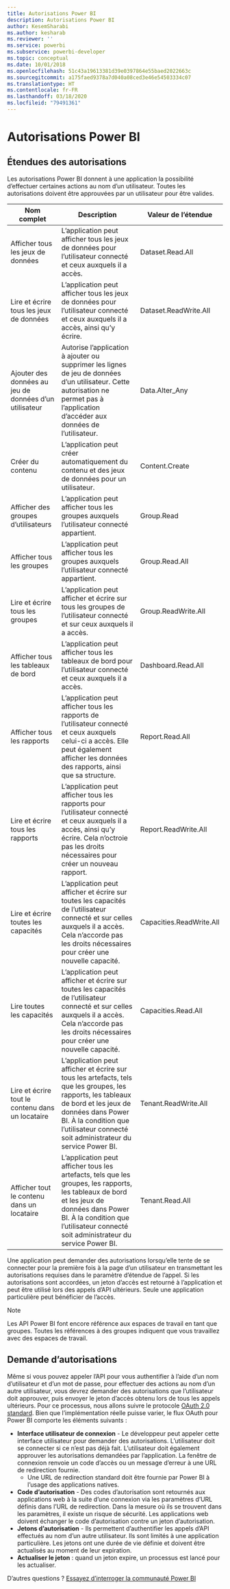 ```yaml
---
title: Autorisations Power BI
description: Autorisations Power BI
author: KesemSharabi
ms.author: kesharab
ms.reviewer: ''
ms.service: powerbi
ms.subservice: powerbi-developer
ms.topic: conceptual
ms.date: 10/01/2018
ms.openlocfilehash: 51c43a19613381d39e0397864e55baed2022663c
ms.sourcegitcommit: a175faed9378a7d040a08ced3e46e54503334c07
ms.translationtype: HT
ms.contentlocale: fr-FR
ms.lasthandoff: 03/18/2020
ms.locfileid: "79491361"
---
```

# <a name="power-bi-permissions"></a>Autorisations Power BI

## <a name="permission-scopes"></a>Étendues des autorisations

Les autorisations Power BI donnent à une application la possibilité d’effectuer certaines actions au nom d’un utilisateur. Toutes les autorisations doivent être approuvées par un utilisateur pour être valides.

| Nom complet | Description | Valeur de l’étendue |
| --- | --- | --- |
| Afficher tous les jeux de données |L’application peut afficher tous les jeux de données pour l’utilisateur connecté et ceux auxquels il a accès. |Dataset.Read.All |
| Lire et écrire tous les jeux de données |L’application peut afficher tous les jeux de données pour l’utilisateur connecté et ceux auxquels il a accès, ainsi qu’y écrire. |Dataset.ReadWrite.All |
| Ajouter des données au jeu de données d’un utilisateur |Autorise l’application à ajouter ou supprimer les lignes de jeu de données d’un utilisateur. Cette autorisation ne permet pas à l’application d’accéder aux données de l’utilisateur. |Data.Alter_Any |
| Créer du contenu |L’application peut créer automatiquement du contenu et des jeux de données pour un utilisateur. |Content.Create |
| Afficher des groupes d’utilisateurs |L’application peut afficher tous les groupes auxquels l’utilisateur connecté appartient. |Group.Read |
| Afficher tous les groupes |L’application peut afficher tous les groupes auxquels l’utilisateur connecté appartient. |Group.Read.All |
| Lire et écrire tous les groupes |L’application peut afficher et écrire sur tous les groupes de l’utilisateur connecté et sur ceux auxquels il a accès. |Group.ReadWrite.All |
| Afficher tous les tableaux de bord |L’application peut afficher tous les tableaux de bord pour l’utilisateur connecté et ceux auxquels il a accès. |Dashboard.Read.All |
| Afficher tous les rapports |L’application peut afficher tous les rapports de l’utilisateur connecté et ceux auxquels celui-ci a accès. Elle peut également afficher les données des rapports, ainsi que sa structure. |Report.Read.All |
| Lire et écrire tous les rapports |L’application peut afficher tous les rapports pour l’utilisateur connecté et ceux auxquels il a accès, ainsi qu’y écrire. Cela n’octroie pas les droits nécessaires pour créer un nouveau rapport. |Report.ReadWrite.All |
| Lire et écrire toutes les capacités |L’application peut afficher et écrire sur toutes les capacités de l’utilisateur connecté et sur celles auxquels il a accès. Cela n’accorde pas les droits nécessaires pour créer une nouvelle capacité. |Capacities.ReadWrite.All |
| Lire toutes les capacités |L’application peut afficher et écrire sur toutes les capacités de l’utilisateur connecté et sur celles auxquels il a accès. Cela n’accorde pas les droits nécessaires pour créer une nouvelle capacité. |Capacities.Read.All |
| Lire et écrire tout le contenu dans un locataire |L’application peut afficher et écrire sur tous les artefacts, tels que les groupes, les rapports, les tableaux de bord et les jeux de données dans Power BI. À la condition que l’utilisateur connecté soit administrateur du service Power BI. |Tenant.ReadWrite.All |
| Afficher tout le contenu dans un locataire |L’application peut afficher tous les artefacts, tels que les groupes, les rapports, les tableaux de bord et les jeux de données dans Power BI. À la condition que l’utilisateur connecté soit administrateur du service Power BI. |Tenant.Read.All |

Une application peut demander des autorisations lorsqu’elle tente de se connecter pour la première fois à la page d’un utilisateur en transmettant les autorisations requises dans le paramètre d’étendue de l’appel. Si les autorisations sont accordées, un jeton d’accès est retourné à l’application et peut être utilisé lors des appels d’API ultérieurs. Seule une application particulière peut bénéficier de l’accès.

> [!NOTE]
> Les API Power BI font encore référence aux espaces de travail en tant que groupes. Toutes les références à des groupes indiquent que vous travaillez avec des espaces de travail.

## <a name="requesting-permissions"></a>Demande d’autorisations

Même si vous pouvez appeler l’API pour vous authentifier à l’aide d’un nom d’utilisateur et d’un mot de passe, pour effectuer des actions au nom d’un autre utilisateur, vous devrez demander des autorisations que l’utilisateur doit approuver, puis envoyer le jeton d’accès obtenu lors de tous les appels ultérieurs. Pour ce processus, nous allons suivre le protocole [OAuth 2.0 standard](https://oauth.net/2/). Bien que l’implémentation réelle puisse varier, le flux OAuth pour Power BI comporte les éléments suivants :

* **Interface utilisateur de connexion** - Le développeur peut appeler cette interface utilisateur pour demander des autorisations. L’utilisateur doit se connecter si ce n’est pas déjà fait. L’utilisateur doit également approuver les autorisations demandées par l’application. La fenêtre de connexion renvoie un code d’accès ou un message d’erreur à une URL de redirection fournie.
  * Une URL de redirection standard doit être fournie par Power BI à l’usage des applications natives.
* **Code d’autorisation** - Des codes d’autorisation sont retournés aux applications web à la suite d’une connexion via les paramètres d’URL définis dans l’URL de redirection. Dans la mesure où ils se trouvent dans les paramètres, il existe un risque de sécurité. Les applications web doivent échanger le code d’autorisation contre un jeton d’autorisation.
* **Jetons d’autorisation** - Ils permettent d’authentifier les appels d’API effectués au nom d’un autre utilisateur. Ils sont limités à une application particulière. Les jetons ont une durée de vie définie et doivent être actualisés au moment de leur expiration.
* **Actualiser le jeton** : quand un jeton expire, un processus est lancé pour les actualiser.

D’autres questions ? [Essayez d’interroger la communauté Power BI](https://community.powerbi.com/)